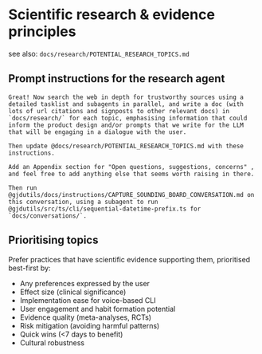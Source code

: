 # Scientific research & evidence principles

see also: `docs/research/POTENTIAL_RESEARCH_TOPICS.md`

## Prompt instructions for the research agent

```
Great! Now search the web in depth for trustworthy sources using a detailed tasklist and subagents in parallel, and write a doc (with lots of url citations and signposts to other relevant docs) in `docs/research/` for each topic, emphasising information that could inform the product design and/or prompts that we write for the LLM that will be engaging in a dialogue with the user.

Then update @docs/research/POTENTIAL_RESEARCH_TOPICS.md with these instructions.

Add an Appendix section for "Open questions, suggestions, concerns" , and feel free to add anything else that seems worth raising in there.

Then run @gjdutils/docs/instructions/CAPTURE_SOUNDING_BOARD_CONVERSATION.md on this conversation, using a subagent to run @gjdutils/src/ts/cli/sequential-datetime-prefix.ts for `docs/conversations/`.
```

## Prioritising topics

Prefer practices that have scientific evidence supporting them, prioritised best-first by:
  - Any preferences expressed by the user
  - Effect size (clinical significance)
  - Implementation ease for voice-based CLI
  - User engagement and habit formation potential
  - Evidence quality (meta-analyses, RCTs)
  - Risk mitigation (avoiding harmful patterns)
  - Quick wins (<7 days to benefit)
  - Cultural robustness